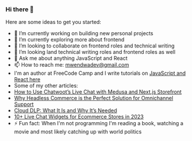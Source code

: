 ### Hi there 👋




Here are some ideas to get you started:

- 🔭 I’m currently working on building new personal projects
- 🌱 I’m currently exploring more about frontend
- 👯 I’m looking to collaborate on frontend roles and technical writing
- 🤔 I’m looking land technical writing roles and frontend roles as well
- 💬 Ask me about anything JavaScript and React
- 📫 How to reach me: mwendwadev@gmail.com
- I'm an author at FreeCode Camp and I write tutorials on [JavaScript and React here](https://www.freecodecamp.org/news/author/mwendwabundiemma/)
- Some of my other articles:
- [How to Use Chatwoot’s Live Chat with Medusa and Next.js Storefront](https://medusajs.com/blog/chatwoot-ecommerce/)
- [Why Headless Commerce is the Perfect Solution for Omnichannel Support](https://medusajs.com/blog/why-headless-commerce-is-the-perfect-solution-for-omnichannel-support/)
- [Cloud DLP: What It Is and Why It’s Needed](https://www.traceable.ai/blog-post/cloud-dlp-why-it-matters)
- [10+ Live Chat Widgets for Ecommerce Stores in 2023](https://medusajs.com/blog/13-live-chat-widgets-for-ecommerce-stores-in-2023/)
- ⚡ Fun fact: When I'm not programming I'm reading a book, watching a movie and most likely catching up with world politics

